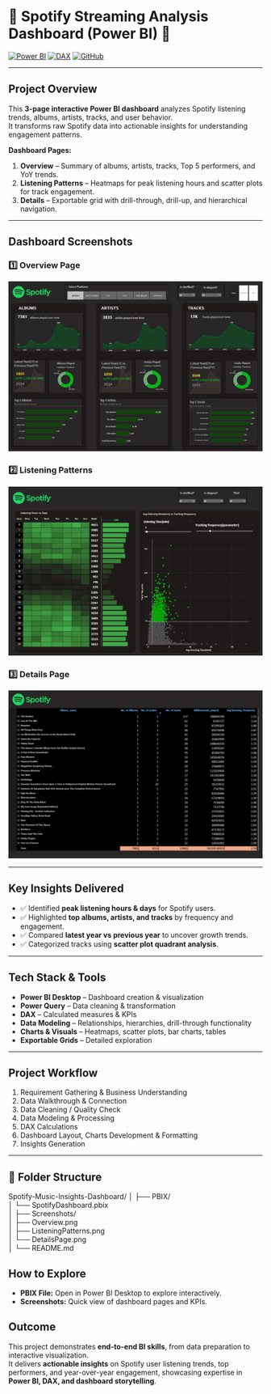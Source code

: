 # 🎵 Spotify Streaming Analysis Dashboard (Power BI) 🎵

[![Power BI](https://img.shields.io/badge/Power%20BI-Data%20Visualization-blue)](https://powerbi.microsoft.com/)
[![DAX](https://img.shields.io/badge/DAX-Calculations-orange)](https://learn.microsoft.com/en-us/dax/)
[![GitHub](https://img.shields.io/badge/GitHub-Repository-black)](https://github.com/)

---

##  Project Overview
This **3-page interactive Power BI dashboard** analyzes Spotify listening trends, albums, artists, tracks, and user behavior.  
It transforms raw Spotify data into actionable insights for understanding engagement patterns.

**Dashboard Pages:**  
1. **Overview** – Summary of albums, artists, tracks, Top 5 performers, and YoY trends.  
2. **Listening Patterns** – Heatmaps for peak listening hours and scatter plots for track engagement.  
3. **Details** – Exportable grid with drill-through, drill-up, and hierarchical navigation.

---

##  Dashboard Screenshots

### 1️⃣ Overview Page
![Overview](Screenshots/Overview.png)

### 2️⃣ Listening Patterns
![Listening Patterns](Screenshots/Listening_Patterns.png)

### 3️⃣ Details Page
![Details](Screenshots/Details.png)

---

## Key Insights Delivered
- ✅ Identified **peak listening hours & days** for Spotify users.  
- ✅ Highlighted **top albums, artists, and tracks** by frequency and engagement.  
- ✅ Compared **latest year vs previous year** to uncover growth trends.  
- ✅ Categorized tracks using **scatter plot quadrant analysis**.

---

##  Tech Stack & Tools
- **Power BI Desktop** – Dashboard creation & visualization  
- **Power Query** – Data cleaning & transformation  
- **DAX** – Calculated measures & KPIs  
- **Data Modeling** – Relationships, hierarchies, drill-through functionality  
- **Charts & Visuals** – Heatmaps, scatter plots, bar charts, tables  
- **Exportable Grids** – Detailed exploration

---

## Project Workflow
1. Requirement Gathering & Business Understanding  
2. Data Walkthrough & Connection  
3. Data Cleaning / Quality Check  
4. Data Modeling & Processing  
5. DAX Calculations  
6. Dashboard Layout, Charts Development & Formatting  
7. Insights Generation  

---

## 📂 Folder Structure
Spotify-Music-Insights-Dashboard/
│
├── PBIX/                 
│   └── SpotifyDashboard.pbix    
│
├── Screenshots/          
│   ├── Overview.png               
│   ├── ListeningPatterns.png      
│   └── DetailsPage.png            
│
└── README.md                     

## How to Explore
- **PBIX File:** Open in Power BI Desktop to explore interactively.  
- **Screenshots:** Quick view of dashboard pages and KPIs.

## Outcome
This project demonstrates **end-to-end BI skills**, from data preparation to interactive visualization.  
It delivers **actionable insights** on Spotify user listening trends, top performers, and year-over-year engagement, showcasing expertise in **Power BI, DAX, and dashboard storytelling**.

